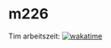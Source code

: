 # m226

Tim arbeitszeit: [![wakatime](https://wakatime.com/badge/github/BZZ-2020/m226.svg)](https://wakatime.com/badge/github/BZZ-2020/m226)
